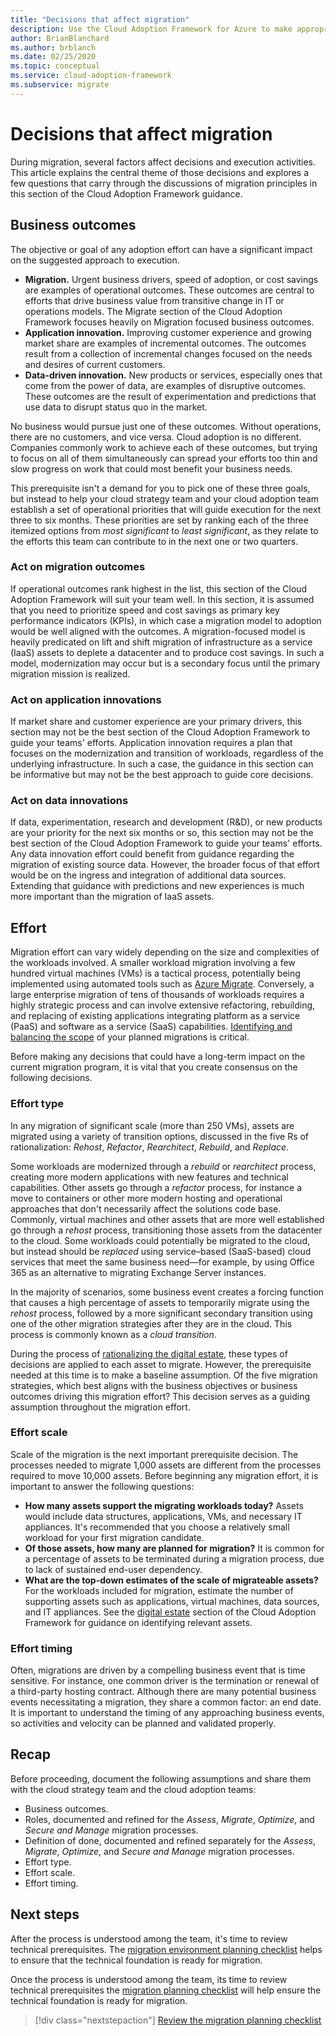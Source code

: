 ```yaml
---
title: "Decisions that affect migration"
description: Use the Cloud Adoption Framework for Azure to make appropriate decisions and choose execution activities that will support a successful migration.
author: BrianBlanchard
ms.author: brblanch
ms.date: 02/25/2020
ms.topic: conceptual
ms.service: cloud-adoption-framework
ms.subservice: migrate
---
```


<!-- cSpell:ignore migrateable -->

# Decisions that affect migration

During migration, several factors affect decisions and execution activities. This article explains the central theme of those decisions and explores a few questions that carry through the discussions of migration principles in this section of the Cloud Adoption Framework guidance.

## Business outcomes

The objective or goal of any adoption effort can have a significant impact on the suggested approach to execution.

- **Migration.** Urgent business drivers, speed of adoption, or cost savings are examples of operational outcomes. These outcomes are central to efforts that drive business value from transitive change in IT or operations models. The Migrate section of the Cloud Adoption Framework focuses heavily on Migration focused business outcomes.
- **Application innovation.** Improving customer experience and growing market share are examples of incremental outcomes. The outcomes result from a collection of incremental changes focused on the needs and desires of current customers.
- **Data-driven innovation.** New products or services, especially ones that come from the power of data, are examples of disruptive outcomes. These outcomes are the result of experimentation and predictions that use data to disrupt status quo in the market.

No business would pursue just one of these outcomes. Without operations, there are no customers, and vice versa. Cloud adoption is no different. Companies commonly work to achieve each of these outcomes, but trying to focus on all of them simultaneously can spread your efforts too thin and slow progress on work that could most benefit your business needs.

This prerequisite isn't a demand for you to pick one of these three goals, but instead to help your cloud strategy team and your cloud adoption team establish a set of operational priorities that will guide execution for the next three to six months. These priorities are set by ranking each of the three itemized options from _most significant_ to _least significant_, as they relate to the efforts this team can contribute to in the next one or two quarters.

### Act on migration outcomes

If operational outcomes rank highest in the list, this section of the Cloud Adoption Framework will suit your team well. In this section, it is assumed that you need to prioritize speed and cost savings as primary key performance indicators (KPIs), in which case a migration model to adoption would be well aligned with the outcomes. A migration-focused model is heavily predicated on lift and shift migration of infrastructure as a service (IaaS) assets to deplete a datacenter and to produce cost savings. In such a model, modernization may occur but is a secondary focus until the primary migration mission is realized.

### Act on application innovations

If market share and customer experience are your primary drivers, this section may not be the best section of the Cloud Adoption Framework to guide your teams' efforts. Application innovation requires a plan that focuses on the modernization and transition of workloads, regardless of the underlying infrastructure. In such a case, the guidance in this section can be informative but may not be the best approach to guide core decisions.

### Act on data innovations

If data, experimentation, research and development (R&D), or new products are your priority for the next six months or so, this section may not be the best section of the Cloud Adoption Framework to guide your teams' efforts. Any data innovation effort could benefit from guidance regarding the migration of existing source data. However, the broader focus of that effort would be on the ingress and integration of additional data sources. Extending that guidance with predictions and new experiences is much more important than the migration of IaaS assets.

## Effort

Migration effort can vary widely depending on the size and complexities of the workloads involved. A smaller workload migration involving a few hundred virtual machines (VMs) is a tactical process, potentially being implemented using automated tools such as [Azure Migrate](https://docs.microsoft.com/azure/migrate/migrate-services-overview). Conversely, a large enterprise migration of tens of thousands of workloads requires a highly strategic process and can involve extensive refactoring, rebuilding, and replacing of existing applications integrating platform as a service (PaaS) and software as a service (SaaS) capabilities. [Identifying and balancing the scope](../../../strategy/balance-the-portfolio.md) of your planned migrations is critical.

Before making any decisions that could have a long-term impact on the current migration program, it is vital that you create consensus on the following decisions.

### Effort type

In any migration of significant scale (more than 250 VMs), assets are migrated using a variety of transition options, discussed in the five Rs of rationalization: _Rehost_, _Refactor_, _Rearchitect_, _Rebuild_, and _Replace_.

Some workloads are modernized through a _rebuild_ or _rearchitect_ process, creating more modern applications with new features and technical capabilities. Other assets go through a _refactor_ process, for instance a move to containers or other more modern hosting and operational approaches that don't necessarily affect the solutions code base. Commonly, virtual machines and other assets that are more well established go through a _rehost_ process, transitioning those assets from the datacenter to the cloud. Some workloads could potentially be migrated to the cloud, but instead should be _replaced_ using service–based (SaaS-based) cloud services that meet the same business need&mdash;for example, by using Office 365 as an alternative to migrating Exchange Server instances.

In the majority of scenarios, some business event creates a forcing function that causes a high percentage of assets to temporarily migrate using the _rehost_ process, followed by a more significant secondary transition using one of the other migration strategies after they are in the cloud. This process is commonly known as a _cloud transition_.

During the process of [rationalizing the digital estate](../../../digital-estate/calculate.md), these types of decisions are applied to each asset to migrate. However, the prerequisite needed at this time is to make a baseline assumption. Of the five migration strategies, which best aligns with the business objectives or business outcomes driving this migration effort? This decision serves as a guiding assumption throughout the migration effort.

### Effort scale

Scale of the migration is the next important prerequisite decision. The processes needed to migrate 1,000 assets are different from the processes required to move 10,000 assets. Before beginning any migration effort, it is important to answer the following questions:

- **How many assets support the migrating workloads today?** Assets would include data structures, applications, VMs, and necessary IT appliances. It's recommended that you choose a relatively small workload for your first migration candidate.
- **Of those assets, how many are planned for migration?** It is common for a percentage of assets to be terminated during a migration process, due to lack of sustained end-user dependency.
- **What are the top-down estimates of the scale of migrateable assets?** For the workloads included for migration, estimate the number of supporting assets such as applications, virtual machines, data sources, and IT appliances. See the [digital estate](../../../digital-estate/index.md) section of the Cloud Adoption Framework for guidance on identifying relevant assets.

### Effort timing

Often, migrations are driven by a compelling business event that is time sensitive. For instance, one common driver is the termination or renewal of a third-party hosting contract. Although there are many potential business events necessitating a migration, they share a common factor: an end date. It is important to understand the timing of any approaching business events, so activities and velocity can be planned and validated properly.

## Recap

Before proceeding, document the following assumptions and share them with the cloud strategy team and the cloud adoption teams:

- Business outcomes.
- Roles, documented and refined for the _Assess_, _Migrate_, _Optimize_, and _Secure and Manage_ migration processes.
- Definition of done, documented and refined separately for the _Assess_, _Migrate_, _Optimize_, and _Secure and Manage_ migration processes.
- Effort type.
- Effort scale.
- Effort timing.

## Next steps

After the process is understood among the team, it's time to review technical prerequisites. The [migration environment planning checklist](./planning-checklist.md) helps to ensure that the technical foundation is ready for migration.

Once the process is understood among the team, its time to review technical prerequisites the [migration planning checklist](./planning-checklist.md) will help ensure the technical foundation is ready for migration.

> [!div class="nextstepaction"]
> [Review the migration planning checklist](./planning-checklist.md)
